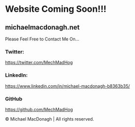 # Website Coming Soon!!!

## michaelmacdonagh.net


Please Feel Free to Contact Me On...

### Twitter:
https://twitter.com/MechMadHog

### LinkedIn:
https://www.linkedin.com/in/michael-macdonagh-b8363b35/

### GitHub
https://github.com/MechMadHog


© Michael MacDonagh | All rights reserved.

